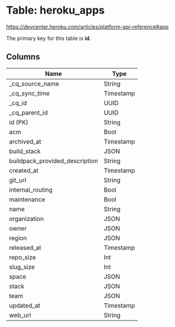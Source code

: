 # Table: heroku_apps

https://devcenter.heroku.com/articles/platform-api-reference#app

The primary key for this table is **id**.

## Columns

| Name          | Type          |
| ------------- | ------------- |
|_cq_source_name|String|
|_cq_sync_time|Timestamp|
|_cq_id|UUID|
|_cq_parent_id|UUID|
|id (PK)|String|
|acm|Bool|
|archived_at|Timestamp|
|build_stack|JSON|
|buildpack_provided_description|String|
|created_at|Timestamp|
|git_url|String|
|internal_routing|Bool|
|maintenance|Bool|
|name|String|
|organization|JSON|
|owner|JSON|
|region|JSON|
|released_at|Timestamp|
|repo_size|Int|
|slug_size|Int|
|space|JSON|
|stack|JSON|
|team|JSON|
|updated_at|Timestamp|
|web_url|String|